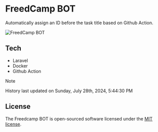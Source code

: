 # FreedCamp BOT

Automatically assign an ID before the task title based on Github Action.

![FreedCamp BOT](https://repository-images.githubusercontent.com/737932867/7d34798b-2680-471c-b089-a78a718d3d6a)

## Tech

- Laravel
- Docker
- Github Action

> [!NOTE]  
> History last updated on Sunday, July 28th, 2024, 5:44:30 PM

## License

The Freedcamp BOT is open-sourced software licensed under the [MIT license](https://opensource.org/licenses/MIT).

